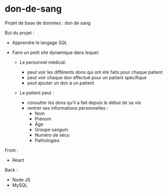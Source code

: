 # don-de-sang

Projet de base de données : don de sang

But du projet :
- Apprendre le langage SQL
- Faire un petit site dynamique dans lequel:

    - Le personnel médical:
        - peut voir les différents dons qui ont été faits pour chaque patient
        - peut voir chaque don effectué pour un patient spécifique
        - peut ajouter un don à un patient

    - Le patient peut : 
        - consulter les dons qu'il a fait depuis le début de sa vie
        - rentrer ses informations personnelles :
            - Nom
            - Prénom
            - Âge
            - Groupe sanguin
            - Numéro de sécu
            - Pathologies

Front : 
- React

Back : 
- Node JS
- MySQL